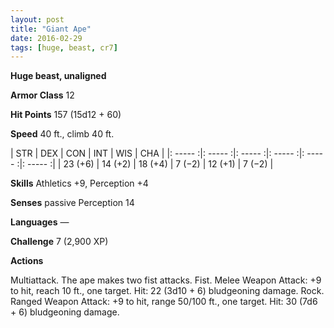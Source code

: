 ```yaml
---
layout: post
title: "Giant Ape"
date: 2016-02-29
tags: [huge, beast, cr7]
---
```


**Huge beast, unaligned**

**Armor Class** 12

**Hit Points** 157 (15d12 + 60)

**Speed** 40 ft., climb 40 ft.

|   STR   |   DEX   |   CON   |   INT   |   WIS   |   CHA   |
|: ----- :|: ----- :|: ----- :|: ----- :|: ----- :|: ----- :|
| 23 (+6) | 14 (+2) | 18 (+4) | 7 (−2) | 12 (+1) | 7 (−2) |

**Skills** Athletics +9, Perception +4 

**Senses** passive Perception 14 

**Languages** — 

**Challenge** 7 (2,900 XP)

**Actions** 

Multiattack. The ape makes two fist attacks. Fist. Melee Weapon Attack: +9 to hit, reach 10 ft., one target. Hit: 22 (3d10 + 6) bludgeoning damage. Rock. Ranged Weapon Attack: +9 to hit, range 50/100 ft., one target. Hit: 30 (7d6 + 6) bludgeoning damage.